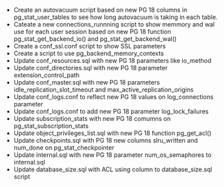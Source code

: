- Create an autovacuum script based on new PG 18 columns in pg_stat_user_tables to see how long autovacuum is taking in each table.
- Cateate a new connections_runnning script to show memmory and wal use for each user session based on new PG 18 function pg_stat_get_backend_io() and pg_stat_get_backend_wal()
- Create a conf_ssl.conf script to show SSL parameters
- Create a script to use pg_backend_memory_contexts
- Update conf_resources.sql with new PG 18 parameters like io_method
- Update conf_directories.sql with new PG 18 parameter extension_control_path
- Update conf_master.sql with new PG 18 parameters idle_replication_slot_timeout and max_active_replication_origins 
- Update conf_logs.conf to reflect new PG 18 values on log_connections parameter
- Update conf_logs.conf to add new PG 18 parameter log_lock_failures
- Update subscription_stats with new PG 18 comumns on pg_stat_subscription_stats
- Update object_privileges_list.sql with new PG 18 function pg_get_acl()
- Update checkpoints.sql with PG 18 new columns slru_written and num_done on pg_stat_checkpointer
- Update internal.sql with new PG 18 parameter num_os_semaphores to internal.sql
- Update database_size.sql with ACL using column to database_size.sql script
